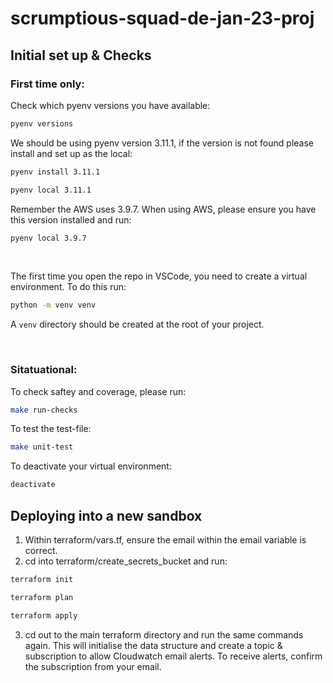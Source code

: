 # scrumptious-squad-de-jan-23-proj

## Initial set up & Checks

### First time only:

Check which pyenv versions you have available:
```sh
pyenv versions
```
We should be using pyenv version 3.11.1, if the version is not found please install and set up as the local:
```sh
pyenv install 3.11.1
```
```sh
pyenv local 3.11.1
```

Remember the AWS uses 3.9.7. When using AWS, please ensure you have this version installed and run:
```sh
pyenv local 3.9.7
```

<br/>

The first time you open the repo in VSCode, you need to create a virtual environment. To do this run:
```sh
python -m venv venv
```
A `venv` directory should be created at the root of your project.

<br/>

### Sitatuational:
To check saftey and coverage, please run:
```sh
make run-checks
```
To test the test-file:
```sh
make unit-test
```

To deactivate your virtual environment:
```sh
deactivate
```

## Deploying into a new sandbox
1. Within terraform/vars.tf, ensure the email within the email variable is correct.
2. cd into terraform/create_secrets_bucket and run:
```sh
terraform init
```
```sh
terraform plan
```
```sh
terraform apply
```
3. cd out to the main terraform directory and run the same commands again. This will initialise the data structure and create a topic & subscription to allow Cloudwatch email alerts. To receive alerts, confirm the subscription from your email.